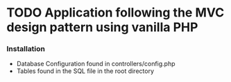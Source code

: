 ﻿# TODO Application following the MVC design pattern using vanilla PHP

### Installation

- Database Configuration found in controllers/config.php
- Tables found in the SQL file in the root directory
